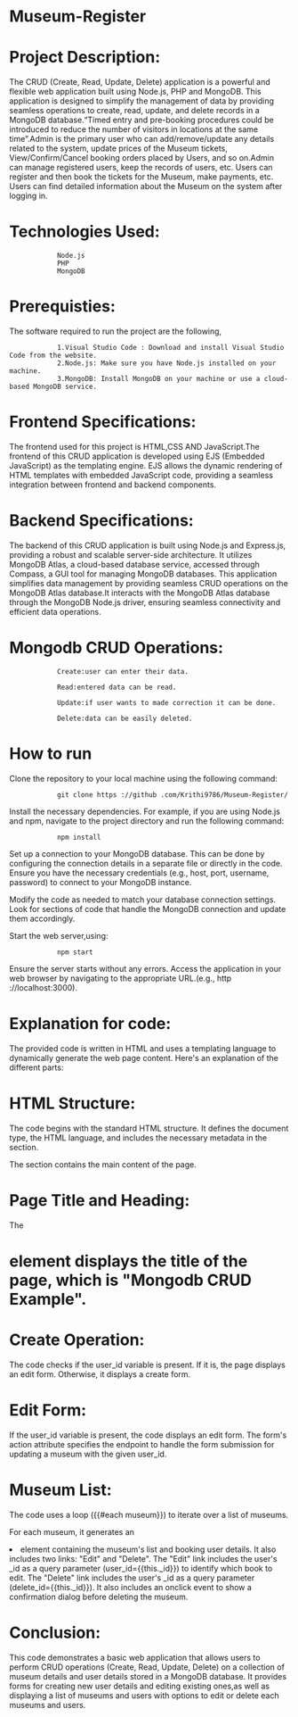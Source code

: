 # Museum-Register
# Project Description:
The CRUD (Create, Read, Update, Delete) application is a powerful and flexible web application built using Node.js, PHP and MongoDB. This application is designed to simplify the management of data by providing seamless operations to create, read, update, and delete records in a MongoDB database.“Timed entry and pre-booking procedures could be introduced to reduce the number of visitors in locations at the same time”.Admin is the primary user who can add/remove/update any details related to the system, update prices of the Museum tickets, View/Confirm/Cancel booking orders placed by Users, and so on.Admin can manage registered users, keep the records of users, etc.
Users can register and then book the tickets for the Museum, make payments, etc. Users can find detailed information about the Museum on the system after logging in.

# Technologies Used:
                Node.js
                PHP
                MongoDB 
                
# Prerequisties:
The software required to run the project are the following,

                1.Visual Studio Code : Download and install Visual Studio Code from the website.
                2.Node.js: Make sure you have Node.js installed on your machine.
                3.MongoDB: Install MongoDB on your machine or use a cloud-based MongoDB service.
                              
# Frontend Specifications:  
The frontend used for this project is HTML,CSS AND JavaScript.The frontend of this CRUD application is developed using EJS (Embedded JavaScript) as the templating engine. EJS  allows the dynamic rendering of HTML templates with embedded JavaScript code, providing a seamless integration between frontend and backend components.

# Backend Specifications:
The backend of this CRUD application is built using Node.js and Express.js, providing a robust and scalable server-side architecture. It utilizes MongoDB Atlas, a cloud-based database service, accessed through Compass, a GUI tool for managing MongoDB databases. This application simplifies data management by providing seamless CRUD operations on the MongoDB Atlas database.It interacts with the MongoDB Atlas database through the MongoDB Node.js driver, ensuring seamless connectivity and efficient data operations.

# Mongodb CRUD Operations:

                Create:user can enter their data.
             
                Read:entered data can be read.
             
                Update:if user wants to made correction it can be done.
             
                Delete:data can be easily deleted.
                         
 # How to run
 Clone the repository to your local machine using the following command:
 
                git clone https ://github .com/Krithi9786/Museum-Register/
                
 Install the necessary dependencies. For example, if you are using Node.js and npm, navigate to the project directory and run the following command:    
          
                npm install
                
  Set up a connection to your MongoDB database. This can be done by configuring the connection details in a separate file or directly in the code. Ensure you have the         necessary credentials (e.g., host, port, username, password) to connect to your MongoDB instance.

  Modify the code as needed to match your database connection settings. Look for sections of code that handle the MongoDB connection and update them accordingly.

  Start the web server,using:

                npm start
                
  Ensure the server starts without any errors. Access the application in your web browser by navigating to the appropriate URL.(e.g., http ://localhost:3000).
# Explanation for code:
  The provided code is written in HTML and uses a templating language to dynamically generate the web page content. Here's an explanation of the different parts:

# HTML Structure:
  The code begins with the standard HTML structure. It defines the document type, the HTML language, and includes the necessary metadata in the <head> section.

  The <body> section contains the main content of the page.

# Page Title and Heading:
  The <h1> element displays the title of the page, which is "Mongodb CRUD Example".

# Create Operation:
  The code checks if the user_id variable is present. If it is, the page displays an edit form. Otherwise, it displays a create form.

# Edit Form:
  If the user_id variable is present, the code displays an edit form. The form's action attribute specifies the endpoint to handle the form submission for updating a museum with the given user_id.

# Museum List:
  The code uses a loop ({{#each museum}}) to iterate over a list of museums.

  For each museum, it generates an <li> element containing the museum's list and booking user details. It also includes two links: "Edit" and "Delete". The "Edit" link       includes the user's _id as a query parameter (user_id={{this._id}}) to identify which book to edit. The "Delete" link includes the user's _id as a query parameter           (delete_id={{this._id}}). It also includes an onclick event to show a confirmation dialog before deleting the museum.

# Conclusion:
  This code demonstrates a basic web application that allows users to perform CRUD operations (Create, Read, Update, Delete) on a collection of museum details and user       details stored in a MongoDB database. It provides forms for creating new user details and editing existing ones,as well as displaying a list of museums and users with       options to edit or delete each museums and users.










